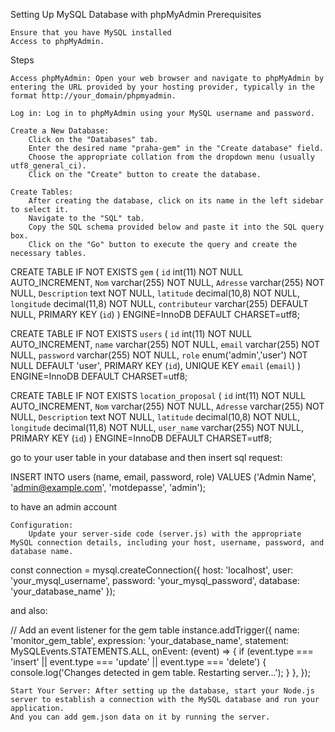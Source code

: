 Setting Up MySQL Database with phpMyAdmin
Prerequisites

    Ensure that you have MySQL installed 
    Access to phpMyAdmin.

Steps

    Access phpMyAdmin: Open your web browser and navigate to phpMyAdmin by entering the URL provided by your hosting provider, typically in the format http://your_domain/phpmyadmin.

    Log in: Log in to phpMyAdmin using your MySQL username and password.

    Create a New Database:
        Click on the "Databases" tab.
        Enter the desired name "praha-gem" in the "Create database" field.
        Choose the appropriate collation from the dropdown menu (usually utf8_general_ci).
        Click on the "Create" button to create the database.

    Create Tables:
        After creating the database, click on its name in the left sidebar to select it.
        Navigate to the "SQL" tab.
        Copy the SQL schema provided below and paste it into the SQL query box.
        Click on the "Go" button to execute the query and create the necessary tables.


CREATE TABLE IF NOT EXISTS `gem` (
  `id` int(11) NOT NULL AUTO_INCREMENT,
  `Nom` varchar(255) NOT NULL,
  `Adresse` varchar(255) NOT NULL,
  `Description` text NOT NULL,
  `latitude` decimal(10,8) NOT NULL,
  `longitude` decimal(11,8) NOT NULL,
  `contributeur` varchar(255) DEFAULT NULL,
  PRIMARY KEY (`id`)
) ENGINE=InnoDB DEFAULT CHARSET=utf8;

CREATE TABLE IF NOT EXISTS `users` (
  `id` int(11) NOT NULL AUTO_INCREMENT,
  `name` varchar(255) NOT NULL,
  `email` varchar(255) NOT NULL,
  `password` varchar(255) NOT NULL,
  `role` enum('admin','user') NOT NULL DEFAULT 'user',
  PRIMARY KEY (`id`),
  UNIQUE KEY `email` (`email`)
) ENGINE=InnoDB DEFAULT CHARSET=utf8;

CREATE TABLE IF NOT EXISTS `location_proposal` (
  `id` int(11) NOT NULL AUTO_INCREMENT,
  `Nom` varchar(255) NOT NULL,
  `Adresse` varchar(255) NOT NULL,
  `Description` text NOT NULL,
  `latitude` decimal(10,8) NOT NULL,
  `longitude` decimal(11,8) NOT NULL,
  `user_name` varchar(255) NOT NULL,
  PRIMARY KEY (`id`)
) ENGINE=InnoDB DEFAULT CHARSET=utf8;




go to your user table in your database and then insert sql request:

INSERT INTO users (name, email, password, role) 
VALUES ('Admin Name', 'admin@example.com', 'motdepasse', 'admin');

to have an admin account


    Configuration:
        Update your server-side code (server.js) with the appropriate MySQL connection details, including your host, username, password, and database name.


const connection = mysql.createConnection({
    host: 'localhost',
    user: 'your_mysql_username',
    password: 'your_mysql_password',
    database: 'your_database_name'
});

and also:

// Add an event listener for the gem table
instance.addTrigger({
  name: 'monitor_gem_table',
  expression: 'your_database_name',
  statement: MySQLEvents.STATEMENTS.ALL,
  onEvent: (event) => {
    if (event.type === 'insert' || event.type === 'update' || event.type === 'delete') {
      console.log('Changes detected in gem table. Restarting server...');
    }
  },
});

    Start Your Server: After setting up the database, start your Node.js server to establish a connection with the MySQL database and run your application.
    And you can add gem.json data on it by running the server.
